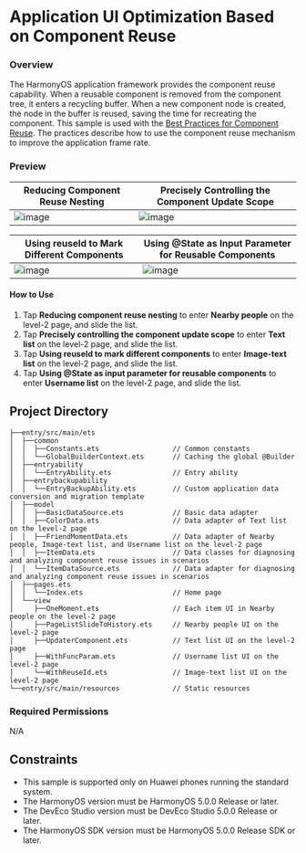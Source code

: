 # Application UI Optimization Based on Component Reuse

### Overview

The HarmonyOS application framework provides the component reuse capability. When a reusable component is removed from
the component tree, it enters a recycling buffer. When a new component node is created, the node in the buffer is
reused, saving the time for recreating the component.
This sample is used with
the [Best Practices for Component Reuse](https://developer.huawei.com/consumer/en/doc/best-practices/bpta-component-reuse).
The practices describe how to use the component reuse mechanism to improve the application frame rate.

### Preview

| Reducing Component Reuse Nesting           | Precisely Controlling the Component Update Scope |
|--------------------------------------------|--------------------------------------------------|
| ![image](screenshots/device/mode_1_EN.gif) | ![image](screenshots/device/mode_2_EN.gif)       |

| Using reuseId to Mark Different Components | Using @State as Input Parameter for Reusable Components |
|--------------------------------------------|---------------------------------------------------------|
| ![image](screenshots/device/mode_3_EN.gif) | ![image](screenshots/device/mode_4_EN.gif)              |

#### How to Use

1. Tap **Reducing component reuse nesting** to enter **Nearby people** on the level-2 page, and slide the list.
2. Tap **Precisely controlling the component update scope** to enter **Text list** on the level-2 page, and slide the
   list.
3. Tap **Using reuseId to mark different components** to enter **Image-text list** on the level-2 page, and slide the
   list.
4. Tap **Using @State as input parameter for reusable components** to enter **Username list** on the level-2 page, and
   slide the list.

## Project Directory

``` 
├──entry/src/main/ets                          
│  ├──common
│  │  ├──Constants.ets                  // Common constants
│  │  └──GlobalBuilderContext.ets       // Caching the global @Builder
│  ├──entryability
│  │  └──EntryAbility.ets               // Entry ability
│  ├──entrybackupability
│  │  └──EntryBackupAbility.ets         // Custom application data conversion and migration template
│  ├──model                              
│  │  ├──BasicDataSource.ets            // Basic data adapter
│  │  ├──ColorData.ets                  // Data adapter of Text list on the level-2 page
│  │  ├──FriendMomentData.ets           // Data adapter of Nearby people, Image-text list, and Username list on the level-2 page
│  │  ├──ItemData.ets                   // Data classes for diagnosing and analyzing component reuse issues in scenarios
│  │  └──ItemDataSource.ets             // Data adapter for diagnosing and analyzing component reuse issues in scenarios
│  ├──pages.ets
│  │  └──Index.ets                      // Home page
│  └──view        
│     ├──OneMoment.ets                  // Each item UI in Nearby people on the level-2 page
│     ├──PageListSlideToHistory.ets     // Nearby people UI on the level-2 page                   
│     ├──UpdaterComponent.ets           // Text list UI on the level-2 page   
│     ├──WithFuncParam.ets              // Username list UI on the level-2 page
│     └──WithReuseId.ets                // Image-text list UI on the level-2 page
└──entry/src/main/resources             // Static resources
```

### Required Permissions

N/A

## Constraints

* This sample is supported only on Huawei phones running the standard system.
* The HarmonyOS version must be HarmonyOS 5.0.0 Release or later.
* The DevEco Studio version must be DevEco Studio 5.0.0 Release or later.
* The HarmonyOS SDK version must be HarmonyOS 5.0.0 Release SDK or later.
